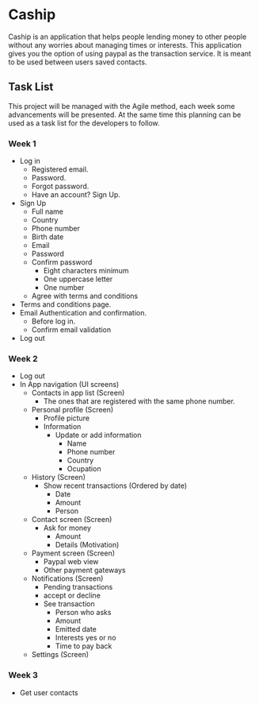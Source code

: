 # Caship

Caship is an application that helps people lending money to other people without any worries about managing times or interests. This application gives you the option of using paypal as the transaction service. It is meant to be used between users saved contacts.

## Task List
This project will be managed with the Agile method, each week some advancements will be presented. At the same time this planning can be used as a task list for the developers to follow.

### Week 1
- Log in 
    - Registered email.
    - Password.
    - Forgot password.
    - Have an account? Sign Up.
- Sign Up
  - Full name
  - Country
  - Phone number
  - Birth date
  - Email
  - Password
  - Confirm password
    - Eight characters minimum
    - One uppercase letter
    - One number
  - Agree with terms and conditions
- Terms and conditions page.
- Email Authentication and confirmation.
  - Before log in.
  - Confirm email validation
- Log out

### Week 2
- Log out 
- In App navigation (UI screens)
  - Contacts in app list (Screen)
    - The ones that are registered with the same phone number.
  - Personal profile (Screen)
    - Profile picture
    - Information
      - Update or add information
        - Name
        - Phone number
        - Country
        - Ocupation
  - History (Screen)
    - Show recent transactions (Ordered by date)
      - Date
      - Amount
      - Person
  - Contact screen (Screen)
    - Ask for money
      - Amount
      - Details (Motivation)
  - Payment screen (Screen)
    - Paypal web view
    - Other payment gateways
  - Notifications (Screen)
    - Pending transactions
    - accept or decline
    - See transaction
      - Person who asks
      - Amount
      - Emitted date
      - Interests yes or no
      - Time to pay back
  - Settings (Screen)
  
  
### Week 3
- Get user contacts
  

